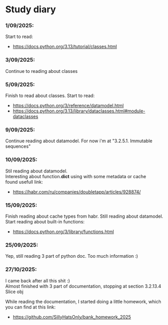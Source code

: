 # Study diary


### 1/09/2025:

Start to read:
- https://docs.python.org/3.13/tutorial/classes.html


### 3/09/2025:

Continue to reading about classes


### 5/09/2025:

Finish to read about classes. Start to read:
- https://docs.python.org/3/reference/datamodel.html
- https://docs.python.org/3.13/library/dataclasses.html#module-dataclasses

### 9/09/2025:

Continue reading about datamodel. For now i'm at "3.2.5.1. Immutable sequences"

### 10/09/2025:

Stil reading about datamodel.  
Interesting about function.__dict__ using with some metadata or cache  
found usefull link:  
- https://habr.com/ru/companies/doubletapp/articles/928874/

### 15/09/2025:

Finish reading about cache types from habr. Still reading about datamodel. Start reading about built-in functions:
- https://docs.python.org/3/library/functions.html

### 25/09/2025:

Yep, still reading 3 part of python doc. Too much information :)

### 27/10/2025:

I came back after all this shit :)  
Almost finished with 3 part of documentation, stopping at section 3.2.13.4 Slice obj  

While reading the documentation, I started doing a little homework, which you can find at this link:
- https://github.com/SillyHatsOnly/bank_homework_2025
